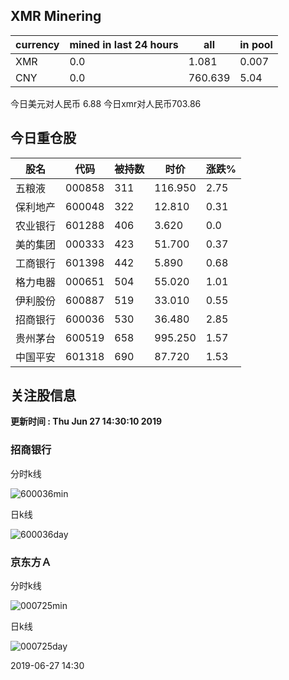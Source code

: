 ## XMR Minering

|currency|mined in last 24 hours|all|in pool|
|---|---|---|---|
|XMR|0.0|1.081|0.007|
|CNY|0.0|760.639|5.04|

今日美元对人民币 6.88	今日xmr对人民币703.86


## 今日重仓股 

|股名|代码|被持数|时价|涨跌%|
|---|---|---|---|---|
|五粮液|000858|311|116.950|2.75|
|保利地产|600048|322|12.810|0.31|
|农业银行|601288|406|3.620|0.0|
|美的集团|000333|423|51.700|0.37|
|工商银行|601398|442|5.890|0.68|
|格力电器|000651|504|55.020|1.01|
|伊利股份|600887|519|33.010|0.55|
|招商银行|600036|530|36.480|2.85|
|贵州茅台|600519|658|995.250|1.57|
|中国平安|601318|690|87.720|1.53|

## 关注股信息
**更新时间 : Thu Jun 27 14:30:10 2019**
### 招商银行 
分时k线

![600036min](http://image.sinajs.cn/newchart/min/n/sh600036.gif)

日k线

![600036day](http://image.sinajs.cn/newchart/daily/n/sh600036.gif)

### 京东方Ａ 
分时k线

![000725min](http://image.sinajs.cn/newchart/min/n/sz000725.gif)

日k线

![000725day](http://image.sinajs.cn/newchart/daily/n/sz000725.gif)

2019-06-27 14:30